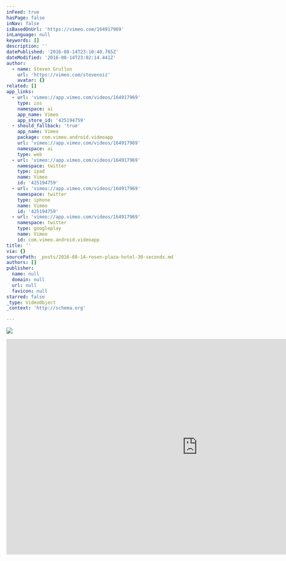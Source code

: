 ```yaml
---
inFeed: true
hasPage: false
inNav: false
isBasedOnUrl: 'https://vimeo.com/164917969'
inLanguage: null
keywords: []
description: ''
datePublished: '2016-08-14T23:10:40.765Z'
dateModified: '2016-08-14T23:02:14.441Z'
author:
  - name: Steven Grullon
    url: 'https://vimeo.com/stevenoiz'
    avatar: {}
related: []
app_links:
  - url: 'vimeo://app.vimeo.com/videos/164917969'
    type: ios
    namespace: ai
    app_name: Vimeo
    app_store_id: '425194759'
  - should_fallback: 'true'
    app_name: Vimeo
    package: com.vimeo.android.videoapp
    url: 'vimeo://app.vimeo.com/videos/164917969'
    namespace: ai
    type: web
  - url: 'vimeo://app.vimeo.com/videos/164917969'
    namespace: twitter
    type: ipad
    name: Vimeo
    id: '425194759'
  - url: 'vimeo://app.vimeo.com/videos/164917969'
    namespace: twitter
    type: iphone
    name: Vimeo
    id: '425194759'
  - url: 'vimeo://app.vimeo.com/videos/164917969'
    namespace: twitter
    type: googleplay
    name: Vimeo
    id: com.vimeo.android.videoapp
title: ''
via: {}
sourcePath: _posts/2016-08-14-rosen-plaza-hotel-30-seconds.md
authors: []
publisher:
  name: null
  domain: null
  url: null
  favicon: null
starred: false
_type: VideoObject
_context: 'http://schema.org'

---
```

![](https://the-grid-user-content.s3-us-west-2.amazonaws.com/b6b2457f-58e6-45a1-8d7b-2daafacd7bf8.png)

<iframe src="https://cdn.embedly.com/widgets/media.html?src=https%3A%2F%2Fplayer.vimeo.com%2Fvideo%2F164917969&amp;url=https%3A%2F%2Fvimeo.com%2F164917969&amp;image=http%3A%2F%2Fi.vimeocdn.com%2Fvideo%2F568643782_1280.jpg&amp;key=b7d04c9b404c499eba89ee7072e1c4f7&amp;type=text%2Fhtml&amp;schema=vimeo" width="1000" height="563" scrolling="no" frameborder="0" allowfullscreen="" style=""></iframe>